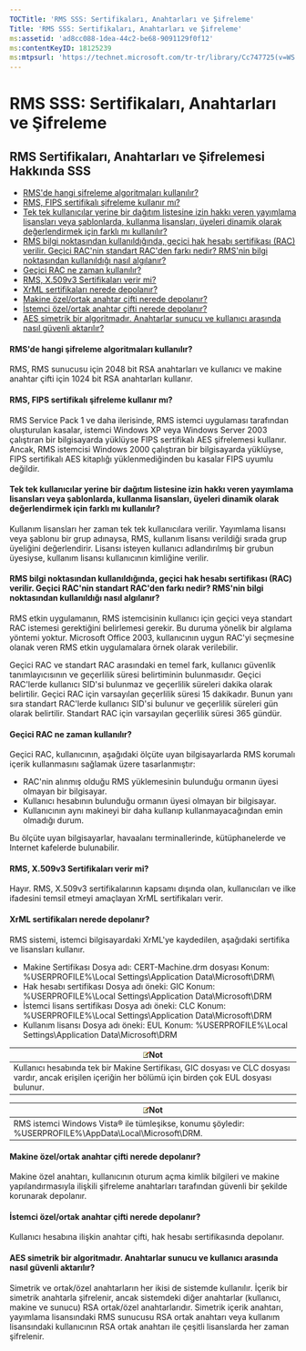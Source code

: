 ```yaml
---
TOCTitle: 'RMS SSS: Sertifikaları, Anahtarları ve Şifreleme'
Title: 'RMS SSS: Sertifikaları, Anahtarları ve Şifreleme'
ms:assetid: 'ad8cc088-1dea-44c2-be68-9091129f0f12'
ms:contentKeyID: 18125239
ms:mtpsurl: 'https://technet.microsoft.com/tr-tr/library/Cc747725(v=WS.10)'
---
```


RMS SSS: Sertifikaları, Anahtarları ve Şifreleme
================================================

RMS Sertifikaları, Anahtarları ve Şifrelemesi Hakkında SSS
----------------------------------------------------------

-   [RMS'de hangi şifreleme algoritmaları kullanılır?](#bkmk_10)
-   [RMS, FIPS sertifikalı şifreleme kullanır mı?](#bkmk_11)
-   [Tek tek kullanıcılar yerine bir dağıtım listesine izin hakkı veren yayımlama lisansları veya şablonlarda, kullanma lisansları, üyeleri dinamik olarak değerlendirmek için farklı mı kullanılır?](#bkmk_12)
-   [RMS bilgi noktasından kullanıldığında, geçici hak hesabı sertifikası (RAC) verilir. Geçici RAC'nin standart RAC'den farkı nedir? RMS'nin bilgi noktasından kullanıldığı nasıl algılanır?](#bkmk_13)
-   [Geçici RAC ne zaman kullanılır?](#bkmk_14)
-   [RMS, X.509v3 Sertifikaları verir mi?](#bkmk_15)
-   [XrML sertifikaları nerede depolanır?](#bkmk_16)
-   [Makine özel/ortak anahtar çifti nerede depolanır?](#bkmk_17)
-   [İstemci özel/ortak anahtar çifti nerede depolanır?](#bkmk_18)
-   [AES simetrik bir algoritmadır. Anahtarlar sunucu ve kullanıcı arasında nasıl güvenli aktarılır?](#bkmk_19)

<span id="BKMK_10"></span>
#### RMS'de hangi şifreleme algoritmaları kullanılır?

RMS, RMS sunucusu için 2048 bit RSA anahtarları ve kullanıcı ve makine anahtar çifti için 1024 bit RSA anahtarları kullanır.

<span id="BKMK_11"></span>
#### RMS, FIPS sertifikalı şifreleme kullanır mı?

RMS Service Pack 1 ve daha ilerisinde, RMS istemci uygulaması tarafından oluşturulan kasalar, istemci Windows XP veya Windows Server 2003 çalıştıran bir bilgisayarda yüklüyse FIPS sertifikalı AES şifrelemesi kullanır. Ancak, RMS istemcisi Windows 2000 çalıştıran bir bilgisayarda yüklüyse, FIPS sertifikalı AES kitaplığı yüklenmediğinden bu kasalar FIPS uyumlu değildir.

<span id="BKMK_12"></span>
#### Tek tek kullanıcılar yerine bir dağıtım listesine izin hakkı veren yayımlama lisansları veya şablonlarda, kullanma lisansları, üyeleri dinamik olarak değerlendirmek için farklı mı kullanılır?

Kullanım lisansları her zaman tek tek kullanıcılara verilir. Yayımlama lisansı veya şablonu bir grup adınaysa, RMS, kullanım lisansı verildiği sırada grup üyeliğini değerlendirir. Lisansı isteyen kullanıcı adlandırılmış bir grubun üyesiyse, kullanım lisansı kullanıcının kimliğine verilir.

<span id="BKMK_13"></span>
#### RMS bilgi noktasından kullanıldığında, geçici hak hesabı sertifikası (RAC) verilir. Geçici RAC'nin standart RAC'den farkı nedir? RMS'nin bilgi noktasından kullanıldığı nasıl algılanır?

RMS etkin uygulamanın, RMS istemcisinin kullanıcı için geçici veya standart RAC istemesi gerektiğini belirlemesi gerekir. Bu duruma yönelik bir algılama yöntemi yoktur. Microsoft Office 2003, kullanıcının uygun RAC'yi seçmesine olanak veren RMS etkin uygulamalara örnek olarak verilebilir.

Geçici RAC ve standart RAC arasındaki en temel fark, kullanıcı güvenlik tanımlayıcısının ve geçerlilik süresi belirtiminin bulunmasıdır. Geçici RAC'lerde kullanıcı SID'si bulunmaz ve geçerlilik süreleri dakika olarak belirtilir. Geçici RAC için varsayılan geçerlilik süresi 15 dakikadır. Bunun yanı sıra standart RAC'lerde kullanıcı SID'si bulunur ve geçerlilik süreleri gün olarak belirtilir. Standart RAC için varsayılan geçerlilik süresi 365 gündür.

<span id="BKMK_14"></span>
#### Geçici RAC ne zaman kullanılır?

Geçici RAC, kullanıcının, aşağıdaki ölçüte uyan bilgisayarlarda RMS korumalı içerik kullanmasını sağlamak üzere tasarlanmıştır:

-   RAC'nin alınmış olduğu RMS yüklemesinin bulunduğu ormanın üyesi olmayan bir bilgisayar.
-   Kullanıcı hesabının bulunduğu ormanın üyesi olmayan bir bilgisayar.
-   Kullanıcının aynı makineyi bir daha kullanıp kullanmayacağından emin olmadığı durum.

Bu ölçüte uyan bilgisayarlar, havaalanı terminallerinde, kütüphanelerde ve Internet kafelerde bulunabilir.

<span id="BKMK_15"></span>
#### RMS, X.509v3 Sertifikaları verir mi?

Hayır. RMS, X.509v3 sertifikalarının kapsamı dışında olan, kullanıcıları ve ilke ifadesini temsil etmeyi amaçlayan XrML sertifikaları verir.

<span id="BKMK_16"></span>
#### XrML sertifikaları nerede depolanır?

RMS sistemi, istemci bilgisayardaki XrML'ye kaydedilen, aşağıdaki sertifika ve lisansları kullanır.

-   Makine Sertifikası
    Dosya adı: CERT-Machine.drm dosyası
    Konum: %USERPROFILE%\\Local Settings\\Application Data\\Microsoft\\DRM\\
-   Hak hesabı sertifikası
    Dosya adı öneki: GIC
    Konum: %USERPROFILE%\\Local Settings\\Application Data\\Microsoft\\DRM
-   İstemci lisans sertifikası
    Dosya adı öneki: CLC
    Konum: %USERPROFILE%\\Local Settings\\Application Data\\Microsoft\\DRM
-   Kullanım lisansı
    Dosya adı öneki: EUL
    Konum: %USERPROFILE%\\Local Settings\\Application Data\\Microsoft\\DRM

| ![](images/Cc747725.note(WS.10).gif)Not                                                                                       |
|------------------------------------------------------------------------------------------------------------------------------------------------------------|
| Kullanıcı hesabında tek bir Makine Sertifikası, GIC dosyası ve CLC dosyası vardır, ancak erişilen içeriğin her bölümü için birden çok EUL dosyası bulunur. |

| ![](images/Cc747725.note(WS.10).gif)Not                                       |
|------------------------------------------------------------------------------------------------------------|
| RMS istemci Windows Vista® ile tümleşikse, konumu şöyledir: %USERPROFILE%\\AppData\\Local\\Microsoft\\DRM. |

<span id="BKMK_17"></span>
#### Makine özel/ortak anahtar çifti nerede depolanır?

Makine özel anahtarı, kullanıcının oturum açma kimlik bilgileri ve makine yapılandırmasıyla ilişkili şifreleme anahtarları tarafından güvenli bir şekilde korunarak depolanır.

<span id="BKMK_18"></span>
#### İstemci özel/ortak anahtar çifti nerede depolanır?

Kullanıcı hesabına ilişkin anahtar çifti, hak hesabı sertifikasında depolanır.

<span id="BKMK_19"></span>
#### AES simetrik bir algoritmadır. Anahtarlar sunucu ve kullanıcı arasında nasıl güvenli aktarılır?

Simetrik ve ortak/özel anahtarların her ikisi de sistemde kullanılır. İçerik bir simetrik anahtarla şifrelenir, ancak sistemdeki diğer anahtarlar (kullanıcı, makine ve sunucu) RSA ortak/özel anahtarlarıdır. Simetrik içerik anahtarı, yayımlama lisansındaki RMS sunucusu RSA ortak anahtarı veya kullanım lisansındaki kullanıcının RSA ortak anahtarı ile çeşitli lisanslarda her zaman şifrelenir.
